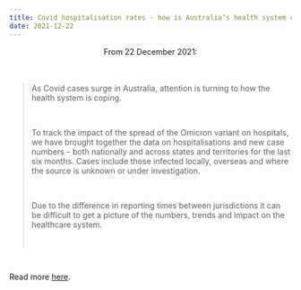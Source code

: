 ```yaml
---
title: Covid hospitalisation rates - how is Australia’s health system coping with the spread of Omicron?
date: 2021-12-22
---
```


<center>From 22 December 2021:</center><br><br>

<blockquote><p>As Covid cases surge in Australia, attention is turning to how the health system is coping.</p><br>

<p>To track the impact of the spread of the Omicron variant on hospitals, we have brought together the data on hospitalisations and new case numbers – both nationally and across states and territories for the last six months. Cases include those infected locally, overseas and where the source is unknown or under investigation.</p><br>

<p>Due to the difference in reporting times between jurisdictions it can be difficult to get a picture of the numbers, trends and impact on the healthcare system.</p><br>

</blockquote><br>

<p>Read more <a href="https://www.theguardian.com/news/datablog/2021/dec/22/covid-hospitalisation-rates-how-is-australias-health-system-coping-with-the-spread-of-omicron">here</a>.</p>